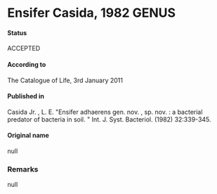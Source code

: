 # Ensifer Casida, 1982 GENUS

#### Status
ACCEPTED

#### According to
The Catalogue of Life, 3rd January 2011

#### Published in
Casida Jr. , L. E. "Ensifer adhaerens gen. nov. , sp. nov. : a bacterial predator of bacteria in soil. " Int. J. Syst. Bacteriol. (1982) 32:339-345.

#### Original name
null

### Remarks
null